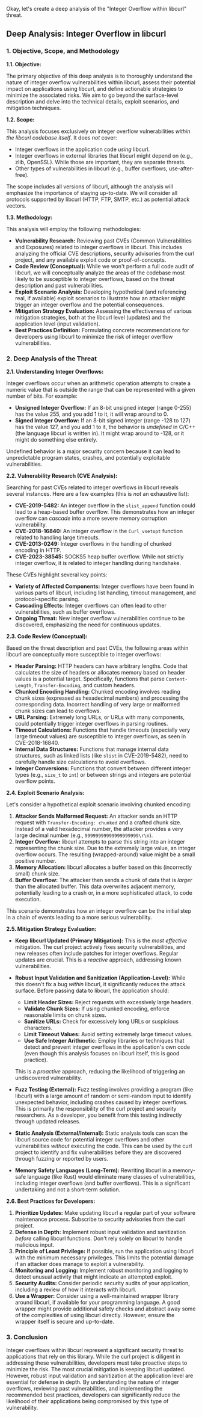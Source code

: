 Okay, let's create a deep analysis of the "Integer Overflow within libcurl" threat.

## Deep Analysis: Integer Overflow in libcurl

### 1. Objective, Scope, and Methodology

**1.1. Objective:**

The primary objective of this deep analysis is to thoroughly understand the nature of integer overflow vulnerabilities within libcurl, assess their potential impact on applications using libcurl, and define actionable strategies to minimize the associated risks.  We aim to go beyond the surface-level description and delve into the technical details, exploit scenarios, and mitigation techniques.

**1.2. Scope:**

This analysis focuses exclusively on integer overflow vulnerabilities *within the libcurl codebase itself*.  It does *not* cover:

*   Integer overflows in the application code *using* libcurl.
*   Integer overflows in external libraries that libcurl might depend on (e.g., zlib, OpenSSL).  While those are important, they are separate threats.
*   Other types of vulnerabilities in libcurl (e.g., buffer overflows, use-after-free).

The scope includes all versions of libcurl, although the analysis will emphasize the importance of staying up-to-date.  We will consider all protocols supported by libcurl (HTTP, FTP, SMTP, etc.) as potential attack vectors.

**1.3. Methodology:**

This analysis will employ the following methodologies:

*   **Vulnerability Research:**  Reviewing past CVEs (Common Vulnerabilities and Exposures) related to integer overflows in libcurl.  This includes analyzing the official CVE descriptions, security advisories from the curl project, and any available exploit code or proof-of-concepts.
*   **Code Review (Conceptual):**  While we won't perform a full code audit of libcurl, we will conceptually analyze the areas of the codebase most likely to be susceptible to integer overflows, based on the threat description and past vulnerabilities.
*   **Exploit Scenario Analysis:**  Developing hypothetical (and referencing real, if available) exploit scenarios to illustrate how an attacker might trigger an integer overflow and the potential consequences.
*   **Mitigation Strategy Evaluation:**  Assessing the effectiveness of various mitigation strategies, both at the libcurl level (updates) and the application level (input validation).
*   **Best Practices Definition:**  Formulating concrete recommendations for developers using libcurl to minimize the risk of integer overflow vulnerabilities.

### 2. Deep Analysis of the Threat

**2.1. Understanding Integer Overflows:**

Integer overflows occur when an arithmetic operation attempts to create a numeric value that is outside the range that can be represented with a given number of bits.  For example:

*   **Unsigned Integer Overflow:**  If an 8-bit unsigned integer (range 0-255) has the value 255, and you add 1 to it, it will wrap around to 0.
*   **Signed Integer Overflow:**  If an 8-bit signed integer (range -128 to 127) has the value 127, and you add 1 to it, the behavior is *undefined* in C/C++ (the language libcurl is written in).  It might wrap around to -128, or it might do something else entirely.

Undefined behavior is a major security concern because it can lead to unpredictable program states, crashes, and potentially exploitable vulnerabilities.

**2.2. Vulnerability Research (CVE Analysis):**

Searching for past CVEs related to integer overflows in libcurl reveals several instances.  Here are a few examples (this is *not* an exhaustive list):

*   **CVE-2019-5482:**  An integer overflow in the `slist_append` function could lead to a heap-based buffer overflow.  This demonstrates how an integer overflow can *cascade* into a more severe memory corruption vulnerability.
*   **CVE-2018-16840:**  An integer overflow in the `Curl_vsetopt` function related to handling large timeouts.
*   **CVE-2013-0249:** Integer overflows in the handling of chunked encoding in HTTP.
*   **CVE-2023-38545:** SOCKS5 heap buffer overflow. While not strictly integer overflow, it is related to integer handling during handshake.

These CVEs highlight several key points:

*   **Variety of Affected Components:**  Integer overflows have been found in various parts of libcurl, including list handling, timeout management, and protocol-specific parsing.
*   **Cascading Effects:**  Integer overflows can often lead to other vulnerabilities, such as buffer overflows.
*   **Ongoing Threat:**  New integer overflow vulnerabilities continue to be discovered, emphasizing the need for continuous updates.

**2.3. Code Review (Conceptual):**

Based on the threat description and past CVEs, the following areas within libcurl are conceptually more susceptible to integer overflows:

*   **Header Parsing:**  HTTP headers can have arbitrary lengths.  Code that calculates the size of headers or allocates memory based on header values is a potential target.  Specifically, functions that parse `Content-Length`, `Transfer-Encoding`, and custom headers.
*   **Chunked Encoding Handling:**  Chunked encoding involves reading chunk sizes (expressed as hexadecimal numbers) and processing the corresponding data.  Incorrect handling of very large or malformed chunk sizes can lead to overflows.
*   **URL Parsing:**  Extremely long URLs, or URLs with many components, could potentially trigger integer overflows in parsing routines.
*   **Timeout Calculations:**  Functions that handle timeouts (especially very large timeout values) are susceptible to integer overflows, as seen in CVE-2018-16840.
*   **Internal Data Structures:**  Functions that manage internal data structures, such as linked lists (like `slist` in CVE-2019-5482), need to carefully handle size calculations to avoid overflows.
* **Integer Conversions:** Functions that convert between different integer types (e.g., `size_t` to `int`) or between strings and integers are potential overflow points.

**2.4. Exploit Scenario Analysis:**

Let's consider a hypothetical exploit scenario involving chunked encoding:

1.  **Attacker Sends Malformed Request:**  An attacker sends an HTTP request with `Transfer-Encoding: chunked` and a crafted chunk size.  Instead of a valid hexadecimal number, the attacker provides a very large decimal number (e.g., `99999999999999999999\r\n`).
2.  **Integer Overflow:**  libcurl attempts to parse this string into an integer representing the chunk size.  Due to the extremely large value, an integer overflow occurs.  The resulting (wrapped-around) value might be a small positive number.
3.  **Memory Allocation:**  libcurl allocates a buffer based on this (incorrectly small) chunk size.
4.  **Buffer Overflow:**  The attacker then sends a chunk of data that is *larger* than the allocated buffer.  This data overwrites adjacent memory, potentially leading to a crash or, in a more sophisticated attack, to code execution.

This scenario demonstrates how an integer overflow can be the initial step in a chain of events leading to a more serious vulnerability.

**2.5. Mitigation Strategy Evaluation:**

*   **Keep libcurl Updated (Primary Mitigation):**  This is the *most effective* mitigation.  The curl project actively fixes security vulnerabilities, and new releases often include patches for integer overflows.  Regular updates are crucial.  This is a *reactive* approach, addressing known vulnerabilities.

*   **Robust Input Validation and Sanitization (Application-Level):**  While this doesn't fix a bug *within* libcurl, it significantly reduces the attack surface.  Before passing data to libcurl, the application should:
    *   **Limit Header Sizes:**  Reject requests with excessively large headers.
    *   **Validate Chunk Sizes:**  If using chunked encoding, enforce reasonable limits on chunk sizes.
    *   **Sanitize URLs:**  Check for excessively long URLs or suspicious characters.
    *   **Limit Timeout Values:** Avoid setting extremely large timeout values.
    *   **Use Safe Integer Arithmetic:** Employ libraries or techniques that detect and prevent integer overflows in the application's own code (even though this analysis focuses on libcurl itself, this is good practice).

    This is a *proactive* approach, reducing the likelihood of triggering an undiscovered vulnerability.

*   **Fuzz Testing (External):**  Fuzz testing involves providing a program (like libcurl) with a large amount of random or semi-random input to identify unexpected behavior, including crashes caused by integer overflows.  This is primarily the responsibility of the curl project and security researchers.  As a developer, you benefit from this testing indirectly through updated releases.

*   **Static Analysis (External/Internal):** Static analysis tools can scan the libcurl source code for potential integer overflows and other vulnerabilities *without* executing the code.  This can be used by the curl project to identify and fix vulnerabilities before they are discovered through fuzzing or reported by users.

*   **Memory Safety Languages (Long-Term):**  Rewriting libcurl in a memory-safe language (like Rust) would eliminate many classes of vulnerabilities, including integer overflows (and buffer overflows).  This is a significant undertaking and not a short-term solution.

**2.6. Best Practices for Developers:**

1.  **Prioritize Updates:**  Make updating libcurl a regular part of your software maintenance process.  Subscribe to security advisories from the curl project.
2.  **Defense in Depth:**  Implement robust input validation and sanitization *before* calling libcurl functions.  Don't rely solely on libcurl to handle malicious input.
3.  **Principle of Least Privilege:**  If possible, run the application using libcurl with the minimum necessary privileges.  This limits the potential damage if an attacker does manage to exploit a vulnerability.
4.  **Monitoring and Logging:**  Implement robust monitoring and logging to detect unusual activity that might indicate an attempted exploit.
5.  **Security Audits:**  Consider periodic security audits of your application, including a review of how it interacts with libcurl.
6.  **Use a Wrapper:** Consider using a well-maintained wrapper library around libcurl, if available for your programming language.  A good wrapper might provide additional safety checks and abstract away some of the complexities of using libcurl directly.  However, ensure the wrapper itself is secure and up-to-date.

### 3. Conclusion

Integer overflows within libcurl represent a significant security threat to applications that rely on this library.  While the curl project is diligent in addressing these vulnerabilities, developers must take proactive steps to minimize the risk.  The most crucial mitigation is keeping libcurl updated.  However, robust input validation and sanitization at the application level are essential for defense in depth.  By understanding the nature of integer overflows, reviewing past vulnerabilities, and implementing the recommended best practices, developers can significantly reduce the likelihood of their applications being compromised by this type of vulnerability.